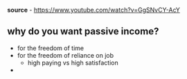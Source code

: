**source** - https://www.youtube.com/watch?v=GgSNvCY-AcY

## why do you want passive income?
- for the freedom of time
- for the freedom of reliance on job
	- high paying vs high satisfaction
- 
